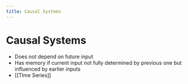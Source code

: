 ```yaml
---
title: Causal Systems
---
```


# Causal Systems
- Does not depend on future input
- Has memory if current input not fully determined by previous one but influenced by earlier inputs
- [[TIme Series]]








































